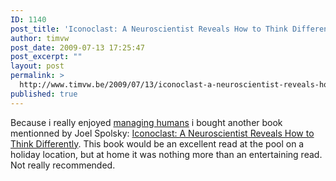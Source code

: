 ```yaml
---
ID: 1140
post_title: 'Iconoclast: A Neuroscientist Reveals How to Think Differently'
author: timvw
post_date: 2009-07-13 17:25:47
post_excerpt: ""
layout: post
permalink: >
  http://www.timvw.be/2009/07/13/iconoclast-a-neuroscientist-reveals-how-to-think-differently/
published: true
---
```

<p>Because i really enjoyed <a href="http://www.timvw.be/managing-humans-biting-and-humorous-tales-of-a-software-engineering-manager/">managing humans</a> i bought another book mentionned by Joel Spolsky: <a href="http://www.amazon.com/Iconoclast-Neuroscientist-Reveals-Think-Differently/dp/1422115011/ref=sr_1_1?ie=UTF8&s=books&qid=1247393811&sr=8-1">Iconoclast: A Neuroscientist Reveals How to Think Differently</a>. This book would be an excellent read at the pool on a holiday location, but at home it was nothing more than an entertaining read. Not really recommended.</p>